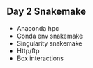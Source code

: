 ## Day 2 Snakemake
* Anaconda hpc 
* Conda env snakemake
* Singularity snakemake 
* Http/ftp
* Box interactions
